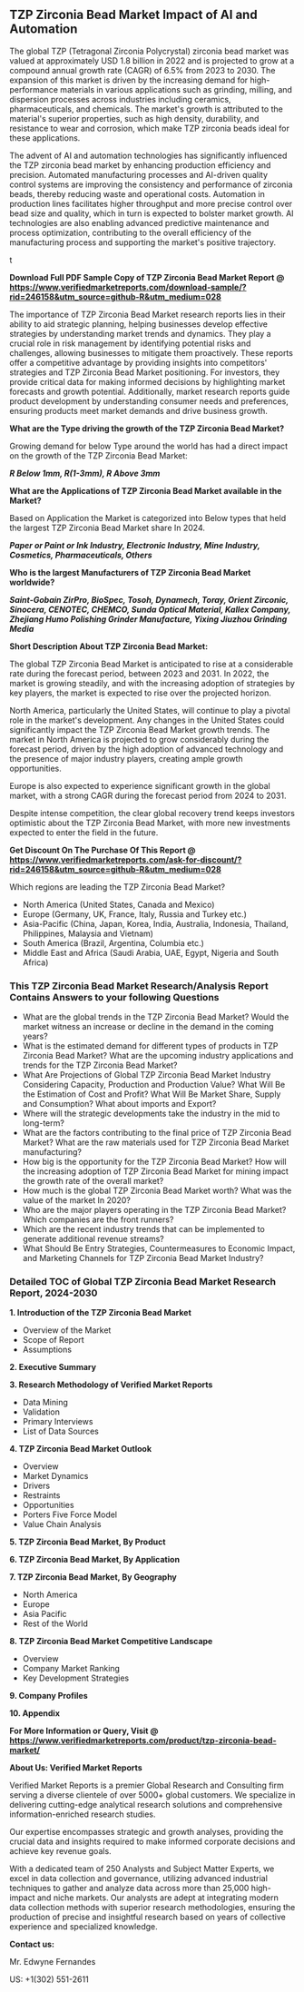 <h2>TZP Zirconia Bead Market Impact of AI and Automation</h2><p>The global TZP (Tetragonal Zirconia Polycrystal) zirconia bead market was valued at approximately USD 1.8 billion in 2022 and is projected to grow at a compound annual growth rate (CAGR) of 6.5% from 2023 to 2030. The expansion of this market is driven by the increasing demand for high-performance materials in various applications such as grinding, milling, and dispersion processes across industries including ceramics, pharmaceuticals, and chemicals. The market's growth is attributed to the material's superior properties, such as high density, durability, and resistance to wear and corrosion, which make TZP zirconia beads ideal for these applications.</p><p>The advent of AI and automation technologies has significantly influenced the TZP zirconia bead market by enhancing production efficiency and precision. Automated manufacturing processes and AI-driven quality control systems are improving the consistency and performance of zirconia beads, thereby reducing waste and operational costs. Automation in production lines facilitates higher throughput and more precise control over bead size and quality, which in turn is expected to bolster market growth. AI technologies are also enabling advanced predictive maintenance and process optimization, contributing to the overall efficiency of the manufacturing process and supporting the market's positive trajectory.</p>t</p><p id="" class=""><strong>Download Full PDF Sample Copy of TZP Zirconia Bead Market Report @ <a href="https://www.verifiedmarketreports.com/download-sample/?rid=246158&utm_source=github-R&utm_medium=028" target="_blank">https://www.verifiedmarketreports.com/download-sample/?rid=246158&utm_source=github-R&utm_medium=028</a></strong></p><p>The importance of&nbsp;TZP Zirconia Bead Market research reports lies in their ability to aid strategic planning, helping businesses develop effective strategies by understanding market trends and dynamics. They play a crucial role in risk management by identifying potential risks and challenges, allowing businesses to mitigate them proactively. These reports offer a competitive advantage by providing insights into competitors' strategies and TZP Zirconia Bead Market positioning. For investors, they provide critical data for making informed decisions by highlighting market forecasts and growth potential. Additionally, market research reports guide product development by understanding consumer needs and preferences, ensuring products meet market demands and drive business growth.</p><p><strong>What are the&nbsp;Type driving the growth of the TZP Zirconia Bead Market?</strong></p><p id="" class="">Growing demand for below Type around the world has had a direct impact on the growth of the TZP Zirconia Bead Market:</p><em><strong>R Below 1mm, R(1-3mm), R Above 3mm</strong></em></p><strong>What are the&nbsp;Applications&nbsp;of TZP Zirconia Bead Market available in the Market?</strong></p><p id="" class="">Based on Application the Market is categorized into Below types that held the largest TZP Zirconia Bead Market share In 2024.</p><em><strong>Paper or Paint or Ink Industry, Electronic Industry, Mine Industry, Cosmetics, Pharmaceuticals, Others</strong></em></p><strong>Who is the largest Manufacturers of TZP Zirconia Bead Market worldwide?</strong></p><p><em><strong>Saint-Gobain ZirPro, BioSpec, Tosoh, Dynamech, Toray, Orient Zirconic, Sinocera, CENOTEC, CHEMCO, Sunda Optical Material, Kallex Company, Zhejiang Humo Polishing Grinder Manufacture, Yixing Jiuzhou Grinding Media</strong></em></p><p id="" class=""><strong>Short Description About TZP Zirconia Bead Market:</strong></p><p>The global TZP Zirconia Bead Market is anticipated to rise at a considerable rate during the forecast period, between 2023 and 2031. In 2022, the market is growing steadily, and with the increasing adoption of strategies by key players, the market is expected to rise over the projected horizon.</p><p>North America, particularly the United States, will continue to play a pivotal role in the market's development. Any changes in the United States could significantly impact the TZP Zirconia Bead Market growth trends. The market in North America is projected to grow considerably during the forecast period, driven by the high adoption of advanced technology and the presence of major industry players, creating ample growth opportunities.</p><p>Europe is also expected to experience significant growth in the global market, with a strong CAGR during the forecast period from 2024 to 2031.</p><p>Despite intense competition, the clear global recovery trend keeps investors optimistic about the TZP Zirconia Bead Market, with more new investments expected to enter the field in the future.</p><p id="" class=""><strong>Get Discount On The Purchase Of This Report @ <a href="https://www.verifiedmarketreports.com/ask-for-discount/?rid=246158&utm_source=github-R&utm_medium=028" target="_blank">https://www.verifiedmarketreports.com/ask-for-discount/?rid=246158&utm_source=github-R&utm_medium=028</a></strong></p>Which regions are leading the TZP Zirconia Bead Market?</p><ul><li>North America (United States, Canada and Mexico)</li><li>Europe (Germany, UK, France, Italy, Russia and Turkey etc.)</li><li>Asia-Pacific (China, Japan, Korea, India, Australia, Indonesia, Thailand, Philippines, Malaysia and Vietnam)</li><li>South America (Brazil, Argentina, Columbia etc.)</li><li>Middle East and Africa (Saudi Arabia, UAE, Egypt, Nigeria and South Africa)</li></ul><h3 id="" class="">This TZP Zirconia Bead Market Research/Analysis Report Contains Answers to your following Questions</h3><ul><li>What are the global trends in the TZP Zirconia Bead Market? Would the market witness an increase or decline in the demand in the coming years?</li><li>What is the estimated demand for different types of products in TZP Zirconia Bead Market? What are the upcoming industry applications and trends for the TZP Zirconia Bead Market?</li><li>What Are Projections of Global TZP Zirconia Bead Market Industry Considering Capacity, Production and Production Value? What Will Be the Estimation of Cost and Profit? What Will Be Market Share, Supply and Consumption? What about imports and Export?</li><li>Where will the strategic developments take the industry in the mid to long-term?</li><li>What are the factors contributing to the final price of TZP Zirconia Bead Market? What are the raw materials used for TZP Zirconia Bead Market manufacturing?</li><li>How big is the opportunity for the TZP Zirconia Bead Market? How will the increasing adoption of TZP Zirconia Bead Market for mining impact the growth rate of the overall market?</li><li>How much is the global TZP Zirconia Bead Market worth? What was the value of the market In 2020?</li><li>Who are the major players operating in the TZP Zirconia Bead Market? Which companies are the front runners?</li><li>Which are the recent industry trends that can be implemented to generate additional revenue streams?</li><li>What Should Be Entry Strategies, Countermeasures to Economic Impact, and Marketing Channels for TZP Zirconia Bead Market Industry?</li></ul><h3 id="" class="">Detailed TOC of Global TZP Zirconia Bead Market Research Report, 2024-2030</h3><p id="" class=""><strong>1. Introduction of the TZP Zirconia Bead Market</strong></p><ul><li>Overview of the Market</li><li>Scope of Report</li><li>Assumptions</li></ul><p id="" class=""><strong>2. Executive Summary</strong></p><p id="" class=""><strong>3. Research Methodology of Verified Market Reports</strong></p><ul><li>Data Mining</li><li>Validation</li><li>Primary Interviews</li><li>List of Data Sources</li></ul><p id="" class=""><strong>4. TZP Zirconia Bead Market Outlook</strong></p><ul><li>Overview</li><li>Market Dynamics</li><li>Drivers</li><li>Restraints</li><li>Opportunities</li><li>Porters Five Force Model</li><li>Value Chain Analysis</li></ul><p id="" class=""><strong>5. TZP Zirconia Bead Market, By Product</strong></p><p id="" class=""><strong>6. TZP Zirconia Bead Market, By Application</strong></p><p id="" class=""><strong>7. TZP Zirconia Bead Market, By Geography</strong></p><ul><li>North America</li><li>Europe</li><li>Asia Pacific</li><li>Rest of the World</li></ul><p id="" class=""><strong>8. TZP Zirconia Bead Market Competitive Landscape</strong></p><ul><li>Overview</li><li>Company Market Ranking</li><li>Key Development Strategies</li></ul><p id="" class=""><strong>9. Company Profiles</strong></p><p id="" class=""><strong>10. Appendix</strong></p><p id="" class=""><strong>For More Information or Query, Visit @ <a href="https://www.verifiedmarketreports.com/product/tzp-zirconia-bead-market/" target="_blank">https://www.verifiedmarketreports.com/product/tzp-zirconia-bead-market/</a></strong></p><p id="" class=""><strong>About Us: Verified Market Reports</strong></p><p id="" class="">Verified Market Reports is a premier Global Research and Consulting firm serving a diverse clientele of over 5000+ global customers. We specialize in delivering cutting-edge analytical research solutions and comprehensive information-enriched research studies.</p><p id="" class="">Our expertise encompasses strategic and growth analyses, providing the crucial data and insights required to make informed corporate decisions and achieve key revenue goals.</p><p id="" class="">With a dedicated team of 250 Analysts and Subject Matter Experts, we excel in data collection and governance, utilizing advanced industrial techniques to gather and analyze data across more than 25,000 high-impact and niche markets. Our analysts are adept at integrating modern data collection methods with superior research methodologies, ensuring the production of precise and insightful research based on years of collective experience and specialized knowledge.</p><p id="" class=""><strong>Contact us:</strong></p><p id="" class="">Mr. Edwyne Fernandes</p><p id="" class="">US: +1(302) 551-2611</p>